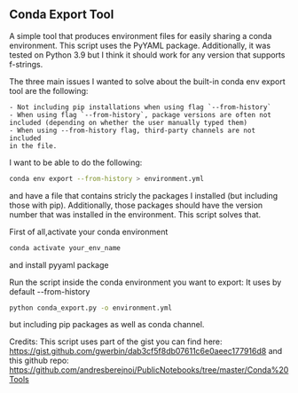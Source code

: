 ## Conda Export Tool

A simple tool that produces environment files for
easily sharing a conda environment. This script uses the PyYAML package.
Additionally, it was tested on Python 3.9 but I think it should work for
any version that supports f-strings.

The three main issues I wanted to solve about the built-in
conda env export tool are the following:

    - Not including pip installations when using flag `--from-history`
    - When using flag `--from-history`, package versions are often not
    included (depending on whether the user manually typed them)
    - When using --from-history flag, third-party channels are not included
    in the file.

I want to be able to do the following:
```sh
conda env export --from-history > environment.yml
```
and have a file that contains stricly the packages I installed (but including
those with pip). Additionally, those packages should have the version number
that was installed in the environment. This script solves that. 

First of all,activate your conda environment
```sh
conda activate your_env_name
```
and install pyyaml package

Run the script inside the conda environment you want to export:
It uses by default --from-history

```sh
python conda_export.py -o environment.yml
```

but including pip packages as well as conda channel.

Credits:
This script uses part of the gist you can find here:
https://gist.github.com/gwerbin/dab3cf5f8db07611c6e0aeec177916d8
and this github repo: 
https://github.com/andresberejnoi/PublicNotebooks/tree/master/Conda%20Tools